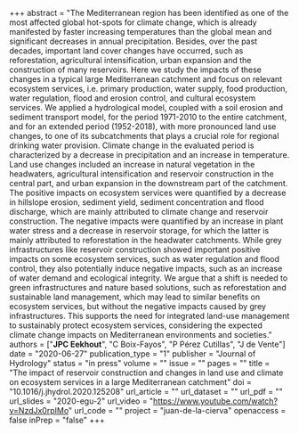 +++
abstract = "The Mediterranean region has been identified as one of the most affected global hot-spots for climate change, which is already manifested by faster increasing temperatures than the global mean and significant decreases in annual precipitation. Besides, over the past decades, important land cover changes have occurred, such as reforestation, agricultural intensification, urban expansion and the construction of many reservoirs. Here we study the impacts of these changes in a typical large Mediterranean catchment and focus on relevant ecosystem services, i.e. primary production, water supply, food production, water regulation, flood and erosion control, and cultural ecosystem services. We applied a hydrological model, coupled with a soil erosion and sediment transport model, for the period 1971-2010 to the entire catchment, and for an extended period (1952-2018), with more pronounced land use changes, to one of its subcatchments that plays a crucial role for regional drinking water provision. Climate change in the evaluated period is characterized by a decrease in precipitation and an increase in temperature. Land use changes included an increase in natural vegetation in the headwaters, agricultural intensification and reservoir construction in the central part, and urban expansion in the downstream part of the catchment. The positive impacts on ecosystem services were quantified by a decrease in hillslope erosion, sediment yield, sediment concentration and flood discharge, which are mainly attributed to climate change and reservoir construction. The negative impacts were quantified by an increase in plant water stress and a decrease in reservoir storage, for which the latter is mainly attributed to reforestation in the headwater catchments. While grey infrastructures like reservoir construction showed important positive impacts on some ecosystem services, such as water regulation and flood control, they also potentially induce negative impacts, such as an increase of water demand and ecological integrity. We argue that a shift is needed to green infrastructures and nature based solutions, such as reforestation and sustainable land management, which may lead to similar benefits on ecosystem services, but without the negative impacts caused by grey infrastructures. This supports the need for integrated land-use management to sustainably protect ecosystem services, considering the expected climate change impacts on Mediterranean environments and societies."
authors = ["**JPC Eekhout**", "C Boix-Fayos", "P Pérez Cutillas", "J de Vente"]
date = "2020-06-27"
publication_type = "1"
publisher = "Journal of Hydrology"
status = "in press"
volume = ""
issue = ""
pages = ""
title = "The impact of reservoir construction and changes in land use and climate on ecosystem services in a large Mediterranean catchment"
doi = "10.1016/j.jhydrol.2020.125208"
url_article = ""
url_dataset = ""
url_pdf = ""
url_slides = "2020-egu-2"
url_video = "https://www.youtube.com/watch?v=NzdJx0rpIMo"
url_code = ""
project = "juan-de-la-cierva"
openaccess = false
inPrep = "false"
+++
